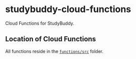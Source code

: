 # studybuddy-cloud-functions

Cloud Functions for StudyBuddy.

## Location of Cloud Functions

All functions reside in the [`functions/src`](./functions/src) folder.
